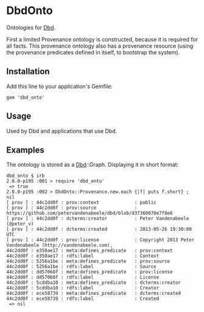 # DbdOnto

Ontologies for [Dbd].

First a limited Provenance ontology is constructed, because it is required for all facts. This provenance ontology also has a provenance resource (using the provenance predicates defined in itself, to bootstrap the system).

## Installation

Add this line to your application's Gemfile:

    gem 'dbd_onto'

## Usage

Used by Dbd and applications that use Dbd.

## Examples

The ontology is stored as a [Dbd]::Graph. Displaying it in short format:

```
dbd_onto $ irb
2.0.0-p195 :001 > require 'dbd_onto'
 => true
2.0.0-p195 :002 > DbdOnto::Provenance.new.each {|f| puts f.short} ; nil
[ prov ] : 44c2dd0f : prov:context             : public
[ prov ] : 44c2dd0f : prov:source              : https://github.com/petervandenabeele/dbd/blob/d37360070e7f8e6
[ prov ] : 44c2dd0f : dcterms:creator          : Peter Vandenabeele (@peter_v)
[ prov ] : 44c2dd0f : dcterms:created          : 2013-05-26 19:30:00 UTC
[ prov ] : 44c2dd0f : prov:license             : Copyright 2013 Peter Vandenabeele (http://vandenabeele.com), 
44c2dd0f : e350ae17 : meta:defines_predicate   : prov:context
44c2dd0f : e350ae17 : rdfs:label               : Context
44c2dd0f : 5256a1be : meta:defines_predicate   : prov:source
44c2dd0f : 5256a1be : rdfs:label               : Source
44c2dd0f : dd57068f : meta:defines_predicate   : prov:license
44c2dd0f : dd57068f : rdfs:label               : License
44c2dd0f : 5cddba10 : meta:defines_predicate   : dcterms:creator
44c2dd0f : 5cddba10 : rdfs:label               : Creator
44c2dd0f : ece58739 : meta:defines_predicate   : dcterms:created
44c2dd0f : ece58739 : rdfs:label               : Created
 => nil
```

[Dbd]:              https://github.com/petervandenabeele/dbd#readme
